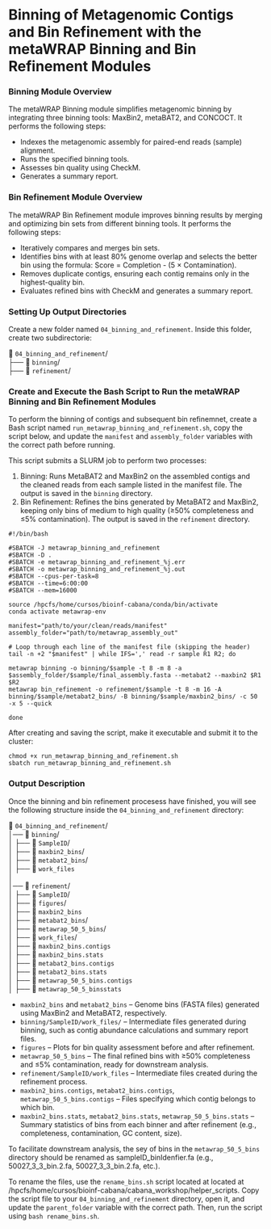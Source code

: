 # Binning of Metagenomic Contigs and Bin Refinement with the metaWRAP Binning and Bin Refinement Modules

### Binning Module Overview
The metaWRAP Binning module simplifies metagenomic binning by integrating three binning tools: MaxBin2, metaBAT2, and CONCOCT. It performs the following steps:

- Indexes the metagenomic assembly for paired-end reads (sample) alignment.
- Runs the specified binning tools.
- Assesses bin quality using CheckM.
- Generates a summary report.

### Bin Refinement Module Overview
The metaWRAP Bin Refinement module improves binning results by merging and optimizing bin sets from different binning tools. It performs the following steps:

- Iteratively compares and merges bin sets.
- Identifies bins with at least 80% genome overlap and selects the better bin using the formula: Score = Completion - (5 × Contamination).
- Removes duplicate contigs, ensuring each contig remains only in the highest-quality bin.
- Evaluates refined bins with CheckM and generates a summary report.

### Setting Up Output Directories

Create a new folder named `04_binning_and_refinement`. Inside this folder, create two subdirectorie:

📂 `04_binning_and_refinement`/ <br>
├── 📁 `binning`/ <br>
├── 📁 `refinement`/

### Create and Execute the Bash Script to Run the metaWRAP Binning and Bin Refinement Modules

To perform the binning of contigs and subsequent bin refinemnet, create a Bash script named `run_metawrap_binning_and_refinement.sh`, copy the script below, and update the `manifest` and `assembly_folder` variables with the correct path before running. 

This script submits a SLURM job to perform  two processes:
1. Binning: Runs MetaBAT2 and MaxBin2 on the assembled contigs and the cleaned reads from each sample listed in the manifest file. The output is saved in the `binning` directory.
2. Bin Refinement: Refines the bins generated by MetaBAT2 and MaxBin2, keeping only bins of medium to high quality (≥50% completeness and ≤5% contamination). The output is saved in the `refinement` directory.

```
#!/bin/bash

#SBATCH -J metawrap_binning_and_refinement
#SBATCH -D .
#SBATCH -e metawrap_binning_and_refinement_%j.err
#SBATCH -o metawrap_binning_and_refinement_%j.out
#SBATCH --cpus-per-task=8
#SBATCH --time=6:00:00	
#SBATCH --mem=16000	

source /hpcfs/home/cursos/bioinf-cabana/conda/bin/activate
conda activate metawrap-env

manifest="path/to/your/clean/reads/manifest"
assembly_folder="path/to/metawrap_assembly_out"

# Loop through each line of the manifest file (skipping the header)
tail -n +2 "$manifest" | while IFS=',' read -r sample R1 R2; do

metawrap binning -o binning/$sample -t 8 -m 8 -a $assembly_folder/$sample/final_assembly.fasta --metabat2 --maxbin2 $R1 $R2
metawrap bin_refinement -o refinement/$sample -t 8 -m 16 -A binning/$sample/metabat2_bins/ -B binning/$sample/maxbin2_bins/ -c 50 -x 5 --quick

done
```

After creating and saving the script, make it executable and submit it to the cluster:

```
chmod +x run_metawrap_binning_and_refinement.sh
sbatch run_metawrap_binning_and_refinement.sh
```

### Output Description

Once the binning and bin refinement procesess have finished, you will see the following structure inside the `04_binning_and_refinement` directory:

📂 `04_binning_and_refinement`/ <br>
│── 📂 `binning`/ <br>
│   ├── 📂 `SampleID`/ <br>
│     ├── 📂 `maxbin2_bins`/ <br>
│     ├── 📂 `metabat2_bins`/  <br>
│     ├── 📂 `work_files` <br>
│ <br>
│── 📂 `refinement`/ <br>
│   ├── 📂 `SampleID`/ <br>
│     ├── 📂 `figures`/ <br>
│     ├── 📂 `maxbin2_bins` <br>
│     ├── 📂 `metabat2_bins`/ <br>
│     ├── 📂 `metawrap_50_5_bins`/ <br>
│     ├── 📂 `work_files`/ <br>
│     ├── 📄 `maxbin2_bins.contigs` <br>
│     ├── 📄 `maxbin2_bins.stats` <br>
│     ├── 📄 `metabat2_bins.contigs` <br>
│     ├── 📄 `metabat2_bins.stats` <br>
│     ├── 📄 `metawrap_50_5_bins.contigs` <br> 
│     ├── 📄 `metawrap_50_5_binsstats` 


- `maxbin2_bins` and `metabat2_bins` – Genome bins (FASTA files) generated using MaxBin2 and MetaBAT2, respectively. 
- `binning/SampleID/work_files/` – Intermediate files generated during binning, such as contig abundance calculations and summary report files.
- `figures` – Plots for bin quality assessment before and after refinement.
- `metawrap_50_5_bins` – The final refined bins with ≥50% completeness and ≤5% contamination, ready for downstream analysis.
- `refinement/SampleID/work_files` – Intermediate files created during the refinement process.
- `maxbin2_bins.contigs`, `metabat2_bins.contigs`, `metawrap_50_5_bins.contigs` – Files specifying which contig belongs to which bin.
- `maxbin2_bins.stats`, `metabat2_bins.stats`, `metawrap_50_5_bins.stats` – Summary statistics of bins from each binner and after refinement (e.g., completeness, contamination, GC content, size).

To facilitate downstream analysis, the sey of bins in the `metawrap_50_5_bins` directory should be renamed as sampleID_binIdenfier.fa (e.g., 50027_3_3_bin.2.fa, 50027_3_3_bin.2.fa, etc.).

To rename the files, use the `rename_bins.sh` script located at located at /hpcfs/home/cursos/bioinf-cabana/cabana_workshop/helper_scripts. Copy the script file to your `04_binning_and_refinement` directory, open it, and update the `parent_folder` variable with the correct path. Then, run the script using `bash rename_bins.sh`.


